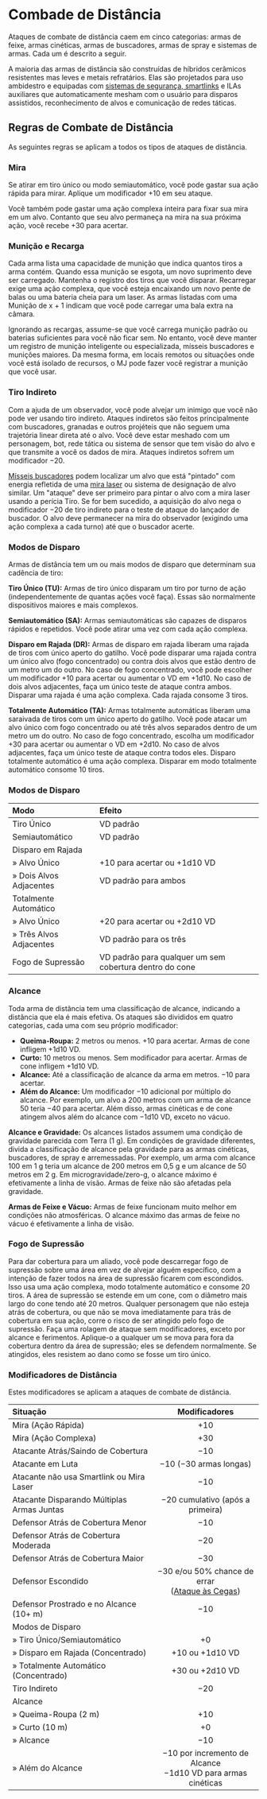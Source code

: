 # Combade de Distância

Ataques de combate de distância caem em cinco categorias: armas de feixe, armas cinéticas, armas de buscadores, armas de spray e sistemas de armas. Cada um é descrito a seguir.

A maioria das armas de distância são construídas de híbridos cerâmicos resistentes mas leves e metais refratários. Elas são projetados para uso ambidestro e equipadas com [sistemas de segurança, smartlinks](../12/13-weapon-accessories.md) e ILAs auxiliares que automaticamente mesham com o usuário para disparos assistidos, reconhecimento de alvos e comunicação de redes táticas.

## Regras de Combate de Distância

As seguintes regras se aplicam a todos os tipos de ataques de distância.

### Mira

Se atirar em tiro único ou modo semiautomático, você pode gastar sua ação rápida para mirar. Aplique um modificador +10 em seu ataque.

Você também pode gastar uma ação complexa inteira para fixar sua mira em um alvo. Contanto que seu alvo permaneça na mira na sua próxima ação, você recebe +30 para acertar.

### Munição e Recarga

Cada arma lista uma capacidade de munição que indica quantos tiros a arma contém. Quando essa munição se esgota, um novo suprimento deve ser carregado. Mantenha o registro dos tiros que você disparar. Recarregar exige uma ação complexa, que você esteja encaixando um novo pente de balas ou uma bateria cheia para um laser. As armas listadas com uma Munição de x + 1 indicam que você pode carregar uma bala extra na câmara.

Ignorando as recargas, assume-se que você carrega munição padrão ou baterias suficientes para você não ficar sem. No entanto, você deve manter um registro de munição inteligente ou especializada, mísseis buscadores e munições maiores. Da mesma forma, em locais remotos ou situações onde você está isolado de recursos, o MJ pode fazer você registrar a munição que você usar.

### Tiro Indireto

Com a ajuda de um observador, você pode alvejar um inimigo que você não pode ver usando tiro indireto. Ataques indiretos são feitos principalmente com buscadores, granadas e outros projéteis que não seguem uma trajetória linear direta até o alvo. Você deve estar meshado com um personagem, bot, rede tática ou sistema de sensor que tem visão do alvo e que transmite a você os dados de mira. Ataques indiretos sofrem um modificador −20.

[Mísseis buscadores](../12/10-seeker-weapons-and-grenades.md) podem localizar um alvo que está "pintado" com energia refletida de uma [mira laser](../12/13-weapon-accessories.md) ou sistema de designação de alvo similar. Um "ataque" deve ser primeiro para pintar o alvo com a mira laser usando a perícia Tiro. Se for bem sucedido, a aquisição do alvo nega o modificador −20 de tiro indireto para o teste de ataque do lançador de buscador. O alvo deve permanecer na mira do observador (exigindo uma ação complexa a cada turno) até que o buscador acerte.

### Modos de Disparo

Armas de distância tem um ou mais modos de disparo que determinam sua cadência de tiro:

**Tiro Único (TU):** Armas de tiro único disparam um tiro por turno de ação (independentemente de quantas ações você faça). Essas são normalmente dispositivos maiores e mais complexos.

**Semiautomático (SA):** Armas semiautomáticas são capazes de disparos rápidos e repetidos. Você pode atirar uma vez com cada ação complexa.

**Disparo em Rajada (DR):** Armas de disparo em rajada liberam uma rajada de tiros com único aperto do gatilho. Você pode disparar uma rajada contra um único alvo (fogo concentrado) ou contra dois alvos que estão dentro de um metro um do outro. No caso de fogo concentrado, você pode escolher um modificador +10 para acertar ou aumentar o VD em +1d10. No caso de dois alvos adjacentes, faça um único teste de ataque contra ambos. Disparar uma rajada é uma ação complexa. Cada rajada consome 3 tiros.

**Totalmente Automático (TA):** Armas totalmente automáticas liberam uma saraivada de tiros com um único aperto do gatilho. Você pode atacar um alvo único com fogo concentrado ou até três alvos separados dentro de um metro um do outro. No caso de fogo concentrado, escolha um modificador +30 para acertar ou aumentar o VD em +2d10. No caso de alvos adjacentes, faça um único teste de ataque contra todos eles. Disparo totalmente automático é uma ação complexa. Disparar em modo totalmente automático consome 10 tiros.

<!-- CLEANED blockquote class="table" -->

### Modos de Disparo

| Modo                                                                                                | Efeito                                                  |
|:--------------------------------------------------------------------------------------------------- |:------------------------------------------------------- |
| Tiro Único                                                                                          | VD padrão                                               |
| Semiautomático                                                                                      | VD padrão                                               |
| Disparo em Rajada                                                                                   |                                                         |
| <!-- CLEANED div class="indent" -->» Alvo Único<!-- CLEANED /div -->          | +10 para acertar ou +1d10&nbsp;VD                       |
| <!-- CLEANED div class="indent" -->» Dois Alvos Adjacentes<!-- CLEANED /div -->   | VD padrão para ambos                                    |
| Totalmente Automático                                                                               |                                                         |
| <!-- CLEANED div class="indent" -->» Alvo Único<!-- CLEANED /div -->          | +20 para acertar ou +2d10&nbsp;VD                       |
| <!-- CLEANED div class="indent" -->» Três Alvos Adjacentes<!-- CLEANED /div --> | VD padrão para os três                                  |
| <!-- CLEANED div class="indent" -->Fogo de Supressão<!-- CLEANED /div -->       | VD padrão para qualquer um sem cobertura dentro do cone |

<!-- CLEANED /blockquote -->

### Alcance

Toda arma de distância tem uma classificação de alcance, indicando a distância que ela é mais efetiva. Os ataques são divididos em quatro categorias, cada uma com seu próprio modificador:

- **Queima-Roupa:** 2 metros ou menos. +10 para acertar. Armas de cone infligem +1d10&nbsp;VD.
- **Curto:** 10 metros ou menos. Sem modificador para acertar. Armas de cone infligem +1d10&nbsp;VD.
- **Alcance:** Até a classificação de alcance da arma em metros. −10 para acertar.
- **Além do Alcance:** Um modificador −10 adicional por múltiplo do alcance. Por exemplo, um alvo a 200 metros com um arma de alcance 50 teria −40 para acertar. Além disso, armas cinéticas e de cone atingem alvos além do alcance com −1d10&nbsp;VD, exceto no vácuo.

**Alcance e Gravidade:** Os alcances listados assumem uma condição de gravidade parecida com Terra (1&nbsp;g). Em condições de gravidade diferentes, divida a classificação de alcance pela gravidade para as armas cinéticas, buscadores, de spray e arremessadas. Por exemplo, um arma com alcance 100 em 1&nbsp;g teria um alcance de 200 metros em 0,5&nbsp;g e um alcance de 50 metros em 2&nbsp;g. Em microgravidade/zero-g, o alcance máximo é efetivamente a linha de visão. Armas de feixe não são afetadas pela gravidade.

**Armas de Feixe e Vácuo:** Armas de feixe funcionam muito melhor em condições não atmosféricas. O alcance máximo das armas de feixe no vácuo é efetivamente a linha de visão.

### Fogo de Supressão

Para dar cobertura para um aliado, você pode descarregar fogo de supressão sobre uma área em vez de alvejar alguém específico, com a intenção de fazer todos na área de supressão ficarem com escondidos. Isso usa uma ação complexa, modo totalmente automático e consome 20 tiros. A área de supressão se estende em um cone, com o diâmetro mais largo do cone tendo até 20 metros. Qualquer personagem que não esteja atrás de cobertura, ou que não se mova imediatamente para trás de cobertura em sua ação, corre o risco de ser atingido pelo fogo de supressão. Faça uma rolagem de ataque sem modificadores, exceto por alcance e ferimentos. Aplique-o a qualquer um se mova para fora da cobertura dentro da área de supressão; eles se defendem normalmente. Se atingidos, eles resistem ao dano como se fosse um tiro único.

<!-- CLEANED blockquote class="table" -->

### Modificadores de Distância

Estes modificadores se aplicam a ataques de combate de distância.

| Situação                                                                                                          |                                            Modificadores                                             |
|:----------------------------------------------------------------------------------------------------------------- |:----------------------------------------------------------------------------------------------------:|
| Mira (Ação Rápida)                                                                                                |                                                 +10                                                  |
| Mira (Ação Complexa)                                                                                              |                                                 +30                                                  |
| Atacante Atrás/Saindo de Cobertura                                                                                |                                                 −10                                                  |
| Atacante em Luta                                                                                                  |                                        −10 (−30 armas longas)                                        |
| Atacante não usa Smartlink ou Mira Laser                                                                          |                                                 −10                                                  |
| Atacante Disparando Múltiplas Armas Juntas                                                                        |                                   −20 cumulativo (após a primeira)                                   |
| Defensor Atrás de Cobertura Menor                                                                                 |                                                 −10                                                  |
| Defensor Atrás de Cobertura Moderada                                                                              |                                                 −20                                                  |
| Defensor Atrás de Cobertura Maior                                                                                 |                                                 −30                                                  |
| Defensor Escondido                                                                                                | −30 e/ou 50% chance de errar<br>([Ataque às Cegas](../12/15-special-attacks.md#blind-attacks)) |
| Defensor Prostrado e no Alcance (10+&nbsp;m)                                                                      |                                                 −10                                                  |
| Modos de Disparo                                                                                                  |                                                                                                      |
| <!-- CLEANED div class="indent" -->» Tiro Único/Semiautomático<!-- CLEANED /div -->     |                                                  +0                                                  |
| <!-- CLEANED div class="indent" -->» Disparo em Rajada (Concentrado)<!-- CLEANED /div --> |                                         +10 ou +1d10&nbsp;VD                                         |
| <!-- CLEANED div class="indent" -->» Totalmente Automático (Concentrado)<!-- CLEANED /div -->  |                                         +30 ou +2d10&nbsp;VD                                         |
| Tiro Indireto                                                                                                     |                                                 −20                                                  |
| Alcance                                                                                                           |                                                                                                      |
| <!-- CLEANED div class="indent" -->» Queima-Roupa (2&nbsp;m)<!-- CLEANED /div -->    |                                                 +10                                                  |
| <!-- CLEANED div class="indent" -->» Curto (10&nbsp;m)<!-- CLEANED /div -->         |                                                  +0                                                  |
| <!-- CLEANED div class="indent" -->» Alcance<!-- CLEANED /div -->                     |                                                 −10                                                  |
| <!-- CLEANED div class="indent" -->» Além do Alcance<!-- CLEANED /div -->              |              −10 por incremento de Alcance<br>−1d10&nbsp;VD para armas cinéticas               |

<!-- CLEANED /blockquote -->
